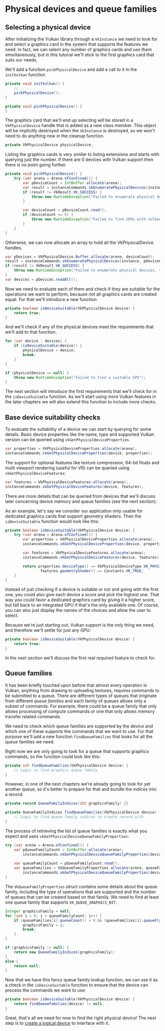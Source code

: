 # Physical devices and queue families

## Selecting a physical device

After initializing the Vulkan library through a `VkInstance` we need to look for and select a graphics card in the system that supports the features we need. In fact, we can select any number of graphics cards and use them simultaneously, but in this tutorial we'll stick to the first graphics card that suits our needs.

We'll add a function `pickPhysicalDevice` and add a call to it in the `initVulkan` function.

```java
private void initVulkan() {
    // ...
    pickPhysicalDevice();
}

private void pickPhysicalDevice() {
}
```

The graphics card that we'll end up selecting will be stored in a `VkPhysicalDevice` handle that is added as a new class member. This object will be implicitly destroyed when the `VkInstance` is destroyed, so we won't need to do anything new in the cleanup function.

```java
private VkPhysicalDevice physicalDevice;
```

Listing the graphics cards is very similar to listing extensions and starts with querying just the number. If there are 0 devices with Vulkan support then there is no point going further.

```java
private void pickPhysicalDevice() {
    try (var arena = Arena.ofConfined()) {
        var pDeviceCount = IntBuffer.allocate(arena);
        var result = instanceCommands.vkEnumeratePhysicalDevices(instance, pDeviceCount, null);
        if (result != VkResult.VK_SUCCESS) {
            throw new RuntimeException("Failed to enumerate physical devices, vulkan error code: " + VkResult.explain(result));
        }

        var deviceCount = pDeviceCount.read();
        if (deviceCount == 0) {
            throw new RuntimeException("Failed to find GPUs with Vulkan support");
        }
    }
}
```

Otherwise, we can now allocate an array to hold all the VkPhysicalDevice handles.

```java
var pDevices = VkPhysicalDevice.Buffer.allocate(arena, deviceCount);
result = instanceCommands.vkEnumeratePhysicalDevices(instance, pDeviceCount, pDevices);
if (result != VkResult.VK_SUCCESS) {
    throw new RuntimeException("Failed to enumerate physical devices, vulkan error code: " + VkResult.explain(result));
}
var devices = pDevices.readAll();
```

Now we need to evaluate each of them and check if they are suitable for the operations we want to perform, because not all graphics cards are created equal. For that we'll introduce a new function:

```java
private boolean isDeviceSuitable(VkPhysicalDevice device) {
    return true;
}
```

And we'll check if any of the physical devices meet the requirements that we'll add to that function.

```java
for (var device : devices) {
    if (isDeviceSuitable(device)) {
        physicalDevice = device;
        break;
    }
}

if (physicalDevice == null) {
    throw new RuntimeException("Failed to find a suitable GPU");
}
```

The next section will introduce the first requirements that we'll check for in the `isDeviceSuitable` function. As we'll start using more Vulkan features in the later chapters we will also extend this function to include more checks.

## Base device suitability checks

To evaluate the suitability of a device we can start by querying for some details. Basic device properties like the name, type and supported Vulkan version can be queried using `vkGetPhysicalDeviceProperties`.

```java
var properties = VkPhysicalDeviceProperties.allocate(arena);
instanceCommands.vkGetPhysicalDeviceProperties(device, properties);
```

The support for optional features like texture compression, 64-bit floats and multi viewport rendering (useful for VR) can be queried using `vkGetPhysicalDeviceFeatures`:

```java
var features = VkPhysicalDeviceFeatures.allocate(arena);
instanceCommands.vkGetPhysicalDeviceFeatures(device, features);
```

There are more details that can be queried from devices that we'll discuss later concerning device memory and queue families (see the next section).

As an example, let's say we consider our application only usable for dedicated graphics cards that support geometry shaders. Then the `isDeviceSuitable` function would look like this:

```java
private boolean isDeviceSuitable(VkPhysicalDevice device) {
    try (var arena = Arena.ofConfined()) {
        var properties = VkPhysicalDeviceProperties.allocate(arena);
        instanceCommands.vkGetPhysicalDeviceProperties(device, properties);

        var features = VkPhysicalDeviceFeatures.allocate(arena);
        instanceCommands.vkGetPhysicalDeviceFeatures(device, features);

        return properties.deviceType() == VkPhysicalDeviceType.VK_PHYSICAL_DEVICE_TYPE_DISCRETE_GPU &&
                features.geometryShader() == Constants.VK_TRUE;
    }
}
```

Instead of just checking if a device is suitable or not and going with the first one, you could also give each device a score and pick the highest one. That way you could favor a dedicated graphics card by giving it a higher score, but fall back to an integrated GPU if that's the only available one. Of course, you can also just display the names of the choices and allow the user to select.

Because we're just starting out, Vulkan support is the only thing we need, and therefore we'll settle for just any GPU:

```java
private boolean isDeviceSuitable(VkPhysicalDevice device) {
    return true;
} 
```

In the next section we'll discuss the first real required feature to check for.

## Queue families

It has been briefly touched upon before that almost every operation in Vulkan, anything from drawing to uploading textures, requires commands to be submitted to a queue. There are different types of queues that originate from different *queue families* and each family of queues allows only a subset of commands. For example, there could be a queue family that only allows processing of compute commands or one that only allows memory transfer related commands.

We need to check which queue families are supported by the device and which one of these supports the commands that we want to use. For that purpose we'll add a new function `findQueueFamilies` that looks for all the queue families we need.

Right now we are only going to look for a queue that supports graphics commands, so the function could look like this:

```java
private int findQueueFamilies(VkPhysicalDevice device) {
    // Logic to find graphics queue family
}
```

However, in one of the next chapters we're already going to look for yet another queue, so it's better to prepare for that and bundle the indices into a record:

```java
private record QueueFamilyIndices(int graphicsFamily) {}

private QueueFamilyIndices findQueueFamilies(VkPhysicalDevice device) {
    // Logic to find queue family indices to create record with
}
```

The process of retrieving the list of queue families is exactly what you expect and uses `vkGetPhysicalDeviceQueueFamilyProperties`:

```java
try (var arena = Arena.ofConfined()) {
    var pQueueFamilyCount = IntBuffer.allocate(arena);
        instanceCommands.vkGetPhysicalDeviceQueueFamilyProperties(device, pQueueFamilyCount, null);
    
    var queueFamilyCount = pQueueFamilyCount.read();
    var queueFamilies = VkQueueFamilyProperties.allocate(arena, queueFamilyCount);
        instanceCommands.vkGetPhysicalDeviceQueueFamilyProperties(device, pQueueFamilyCount, queueFamilies[0]);
}
```

The `VkQueueFamilyProperties` struct contains some details about the queue family, including the type of operations that are supported and the number of queues that can be created based on that family. We need to find at least one queue family that supports `VK_QUEUE_GRAPHICS_BIT`.

```java
Integer graphicsFamily = null;
for (int i = 0; i < queueFamilyCount; i++) {
    if (queueFamilies[i].queueCount() > 0 && (queueFamilies[i].queueFlags() & VkQueueFlags.VK_QUEUE_GRAPHICS_BIT) != 0) {
        graphicsFamily = i;
        break;
    }
}

if (graphicsFamily != null) {
    return new QueueFamilyIndices(graphicsFamily);
}
else {
    return null;
}
```

Now that we have this fancy queue family lookup function, we can use it as a check in the `isDeviceSuitable` function to ensure that the device can process the commands we want to use:

```java
private boolean isDeviceSuitable(VkPhysicalDevice device) {
    return findQueueFamilies(device) != null;
}
```

Great, that's all we need for now to find the right physical device! The next step is to [create a logical device](./logical-device-and-queues.md) to interface with it.
